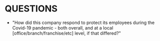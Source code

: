 QUESTIONS
=========

  * "How did this company respond to protect its employees during the Covid-19 pandemic - both overall, and at a local [office/branch/franchise/etc] level, if that differed?" 
  
